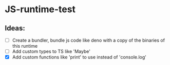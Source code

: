 # JS-runtime-test
 
## Ideas:

- [ ] Create a bundler, bundle js code like deno with a copy of the binaries of this runtime
- [ ] Add custom types to TS like 'Maybe<T>'
- [x] Add custom functions like 'print' to use instead of 'console.log'